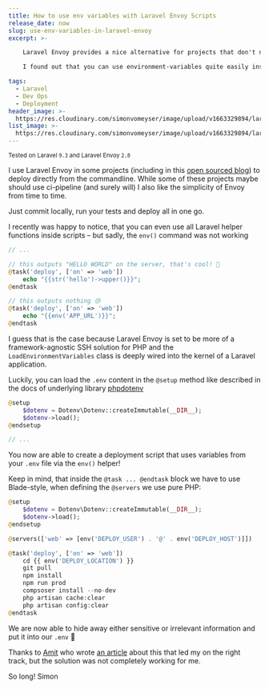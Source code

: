 ```yaml
---
title: How to use env variables with Laravel Envoy Scripts
release_date: now
slug: use-env-variables-in-laravel-envoy
excerpt: >-

    Laravel Envoy provides a nice alternative for projects that don't need or can have a push to deploy setup.

    I found out that you can use environment-variables quite easily inside tasks.

tags:
  - Laravel
  - Dev Ops
  - Deployment
header_image: >-
  https://res.cloudinary.com/simonvomeyser/image/upload/v1663329894/laravel-envoy/laravel-enovy.png
list_image: >-
  https://res.cloudinary.com/simonvomeyser/image/upload/v1663329894/laravel-envoy/laravel-enovy.png
---
```

<small>Tested on Laravel `9.3` and Laravel Envoy `2.8`</small>

I use Laravel Envoy in some projects (including in this [open sourced blog](https://github.com/simonvomeyser/simple-web-dev)) to deploy directly from the commandline. While some of these projects maybe should use ci-pipeline (and surely will) I also like the simplicity of Envoy from time to time. 

Just commit locally, run your tests and deploy all in one go.

I recently was happy to notice, that you can even use all Laravel helper functions inside scripts – but sadly, the `env()` command was not working

<div v-pre>

```php
// ...

// this outputs "HELLO WORLD" on the server, that's cool! 🙂
@task('deploy', ['on' => 'web'])
    echo "{{str('hello')->upper()}}";
@endtask

// this outputs nothing 😢
@task('deploy', ['on' => 'web'])
    echo "{{env('APP_URL')}}";
@endtask

```

</div>

I guess that is the case because Laravel Envoy is set to be more of a framework-agnostic SSH solution for PHP and the `LoadEnvironmentVariables` class is deeply wired into the kernel of a Laravel application.

Luckily, you can load the `.env` content in the `@setup` method like described in the docs of underlying library [phpdotenv](https://github.com/vlucas/phpdotenv)

<div v-pre>

```php
@setup
    $dotenv = Dotenv\Dotenv::createImmutable(__DIR__);
    $dotenv->load();
@endsetup

// ...
```

</div>

You now are able to create a deployment script that uses variables from your `.env` file via the `env()` helper!

Keep in mind, that inside the `@task ... @endtask` block we have to use Blade-style, when defining the `@servers` we use pure PHP:

<div v-pre>

```php
@setup
    $dotenv = Dotenv\Dotenv::createImmutable(__DIR__);
    $dotenv->load();
@endsetup

@servers(['web' => [env('DEPLOY_USER') . '@' . env('DEPLOY_HOST')]])

@task('deploy', ['on' => 'web'])
    cd {{ env('DEPLOY_LOCATION') }}
    git pull
    npm install
    npm run prod
    compsoser install --no-dev
    php artisan cache:clear
    php artisan config:clear
@endtask
```

</div>

We are now able to hide away either sensitive or irrelevant information and put it into our `.env` 🎉

Thanks to [Amit](https://twitter.com/amit_merchant) who wrote [an article](https://www.amitmerchant.com/how-to-use-env-in-laravel-envoy/) about this that led my on the right track, but the solution was not completely working for me.

So long! 
Simon
